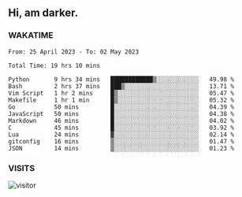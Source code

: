 ## Hi, am darker.

### WAKATIME

<!--START_SECTION:waka-->

```text
From: 25 April 2023 - To: 02 May 2023

Total Time: 19 hrs 10 mins

Python       9 hrs 34 mins   ████████████▒░░░░░░░░░░░░   49.98 %
Bash         2 hrs 37 mins   ███▒░░░░░░░░░░░░░░░░░░░░░   13.71 %
Vim Script   1 hr 2 mins     █▒░░░░░░░░░░░░░░░░░░░░░░░   05.47 %
Makefile     1 hr 1 min      █▒░░░░░░░░░░░░░░░░░░░░░░░   05.32 %
Go           50 mins         █░░░░░░░░░░░░░░░░░░░░░░░░   04.39 %
JavaScript   50 mins         █░░░░░░░░░░░░░░░░░░░░░░░░   04.38 %
Markdown     46 mins         █░░░░░░░░░░░░░░░░░░░░░░░░   04.02 %
C            45 mins         █░░░░░░░░░░░░░░░░░░░░░░░░   03.92 %
Lua          24 mins         ▓░░░░░░░░░░░░░░░░░░░░░░░░   02.14 %
gitconfig    16 mins         ▒░░░░░░░░░░░░░░░░░░░░░░░░   01.47 %
JSON         14 mins         ▒░░░░░░░░░░░░░░░░░░░░░░░░   01.23 %
```

<!--END_SECTION:waka-->

### VISITS
<!-- i should probably build this when i will have some time -->
![visitor](https://profile-counter.glitch.me/sanix-darker/count.svg)
